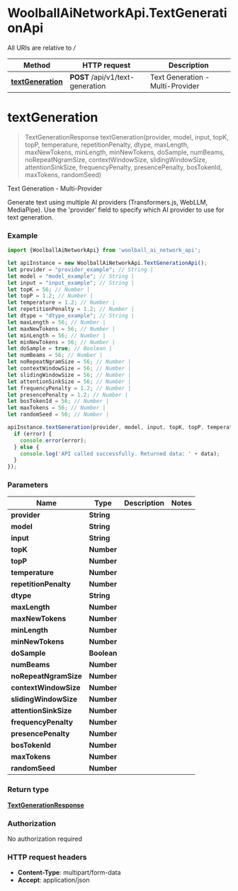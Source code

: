 # WoolballAiNetworkApi.TextGenerationApi

All URIs are relative to */*

Method | HTTP request | Description
------------- | ------------- | -------------
[**textGeneration**](TextGenerationApi.md#textGeneration) | **POST** /api/v1/text-generation | Text Generation - Multi-Provider

<a name="textGeneration"></a>
# **textGeneration**
> TextGenerationResponse textGeneration(provider, model, input, topK, topP, temperature, repetitionPenalty, dtype, maxLength, maxNewTokens, minLength, minNewTokens, doSample, numBeams, noRepeatNgramSize, contextWindowSize, slidingWindowSize, attentionSinkSize, frequencyPenalty, presencePenalty, bosTokenId, maxTokens, randomSeed)

Text Generation - Multi-Provider

Generate text using multiple AI providers (Transformers.js, WebLLM, MediaPipe). Use the &#x27;provider&#x27; field to specify which AI provider to use for text generation.

### Example
```javascript
import {WoolballAiNetworkApi} from 'woolball_ai_network_api';

let apiInstance = new WoolballAiNetworkApi.TextGenerationApi();
let provider = "provider_example"; // String | 
let model = "model_example"; // String | 
let input = "input_example"; // String | 
let topK = 56; // Number | 
let topP = 1.2; // Number | 
let temperature = 1.2; // Number | 
let repetitionPenalty = 1.2; // Number | 
let dtype = "dtype_example"; // String | 
let maxLength = 56; // Number | 
let maxNewTokens = 56; // Number | 
let minLength = 56; // Number | 
let minNewTokens = 56; // Number | 
let doSample = true; // Boolean | 
let numBeams = 56; // Number | 
let noRepeatNgramSize = 56; // Number | 
let contextWindowSize = 56; // Number | 
let slidingWindowSize = 56; // Number | 
let attentionSinkSize = 56; // Number | 
let frequencyPenalty = 1.2; // Number | 
let presencePenalty = 1.2; // Number | 
let bosTokenId = 56; // Number | 
let maxTokens = 56; // Number | 
let randomSeed = 56; // Number | 

apiInstance.textGeneration(provider, model, input, topK, topP, temperature, repetitionPenalty, dtype, maxLength, maxNewTokens, minLength, minNewTokens, doSample, numBeams, noRepeatNgramSize, contextWindowSize, slidingWindowSize, attentionSinkSize, frequencyPenalty, presencePenalty, bosTokenId, maxTokens, randomSeed, (error, data, response) => {
  if (error) {
    console.error(error);
  } else {
    console.log('API called successfully. Returned data: ' + data);
  }
});
```

### Parameters

Name | Type | Description  | Notes
------------- | ------------- | ------------- | -------------
 **provider** | **String**|  | 
 **model** | **String**|  | 
 **input** | **String**|  | 
 **topK** | **Number**|  | 
 **topP** | **Number**|  | 
 **temperature** | **Number**|  | 
 **repetitionPenalty** | **Number**|  | 
 **dtype** | **String**|  | 
 **maxLength** | **Number**|  | 
 **maxNewTokens** | **Number**|  | 
 **minLength** | **Number**|  | 
 **minNewTokens** | **Number**|  | 
 **doSample** | **Boolean**|  | 
 **numBeams** | **Number**|  | 
 **noRepeatNgramSize** | **Number**|  | 
 **contextWindowSize** | **Number**|  | 
 **slidingWindowSize** | **Number**|  | 
 **attentionSinkSize** | **Number**|  | 
 **frequencyPenalty** | **Number**|  | 
 **presencePenalty** | **Number**|  | 
 **bosTokenId** | **Number**|  | 
 **maxTokens** | **Number**|  | 
 **randomSeed** | **Number**|  | 

### Return type

[**TextGenerationResponse**](TextGenerationResponse.md)

### Authorization

No authorization required

### HTTP request headers

 - **Content-Type**: multipart/form-data
 - **Accept**: application/json

